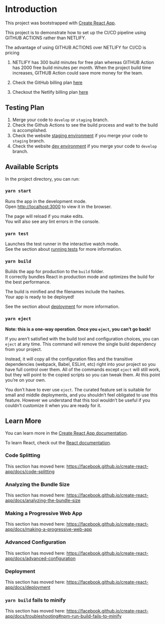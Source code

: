 # Introduction

This project was bootstrapped with [Create React App](https://github.com/facebook/create-react-app).

This project is to demonstrate how to set up the CI/CD pipeline using GITHUB ACTIONS rather than NETLIFY.

The advantage of using GITHUB ACTIONS over NETLIFY for CI/CD is pricing

1. NETLIFY has 300 build minutes for free plan whereas GITHUB Action has 2000 free build minutes per month. When the project build time increases, GITHUB Action could save more money for the team.

2. Check the GitHub billing plan [here](https://help.github.com/en/github/setting-up-and-managing-billing-and-payments-on-github/about-billing-for-github-actions)

3. Checkout the Netlify billing plan [here](https://www.netlify.com/pricing/)

## Testing Plan

1. Merge your code to `develop` or `staging` branch.
2. Check the Github Actions to see the build process and wait to the build is accomplished.
3. Check the website [staging environment](https://staging-react-app-netlify-github-action.netlify.app) if you merge your code to `staging` branch.
4. Check the website [dev environment](https://dev-react-app-netlify-github-action.netlify.app) if you merge your code to `develop` branch.

## Available Scripts

In the project directory, you can run:

### `yarn start`

Runs the app in the development mode.<br />
Open [http://localhost:3000](http://localhost:3000) to view it in the browser.

The page will reload if you make edits.<br />
You will also see any lint errors in the console.

### `yarn test`

Launches the test runner in the interactive watch mode.<br />
See the section about [running tests](https://facebook.github.io/create-react-app/docs/running-tests) for more information.

### `yarn build`

Builds the app for production to the `build` folder.<br />
It correctly bundles React in production mode and optimizes the build for the best performance.

The build is minified and the filenames include the hashes.<br />
Your app is ready to be deployed!

See the section about [deployment](https://facebook.github.io/create-react-app/docs/deployment) for more information.

### `yarn eject`

**Note: this is a one-way operation. Once you `eject`, you can’t go back!**

If you aren’t satisfied with the build tool and configuration choices, you can `eject` at any time. This command will remove the single build dependency from your project.

Instead, it will copy all the configuration files and the transitive dependencies (webpack, Babel, ESLint, etc) right into your project so you have full control over them. All of the commands except `eject` will still work, but they will point to the copied scripts so you can tweak them. At this point you’re on your own.

You don’t have to ever use `eject`. The curated feature set is suitable for small and middle deployments, and you shouldn’t feel obligated to use this feature. However we understand that this tool wouldn’t be useful if you couldn’t customize it when you are ready for it.

## Learn More

You can learn more in the [Create React App documentation](https://facebook.github.io/create-react-app/docs/getting-started).

To learn React, check out the [React documentation](https://reactjs.org/).

### Code Splitting

This section has moved here: https://facebook.github.io/create-react-app/docs/code-splitting

### Analyzing the Bundle Size

This section has moved here: https://facebook.github.io/create-react-app/docs/analyzing-the-bundle-size

### Making a Progressive Web App

This section has moved here: https://facebook.github.io/create-react-app/docs/making-a-progressive-web-app

### Advanced Configuration

This section has moved here: https://facebook.github.io/create-react-app/docs/advanced-configuration

### Deployment

This section has moved here: https://facebook.github.io/create-react-app/docs/deployment

### `yarn build` fails to minify

This section has moved here: https://facebook.github.io/create-react-app/docs/troubleshooting#npm-run-build-fails-to-minify
